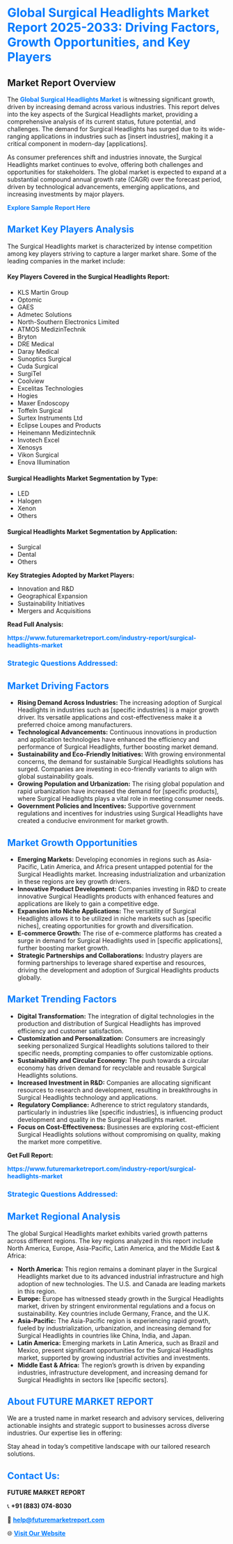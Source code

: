 <h1 style="color: #007BFF;">Global Surgical Headlights Market Report 2025-2033: Driving Factors, Growth Opportunities, and Key Players</h1>

<section id="overview">
<h2>Market Report Overview</h2>
<p>The <a href="https://www.futuremarketreport.com/industry-report/surgical-headlights-market" style="color: #007BFF; text-decoration: none;"><strong>Global Surgical Headlights Market</strong></a> is witnessing significant growth, driven by increasing demand across various industries. This report delves into the key aspects of the Surgical Headlights market, providing a comprehensive analysis of its current status, future potential, and challenges. The demand for Surgical Headlights has surged due to its wide-ranging applications in industries such as [insert industries], making it a critical component in modern-day [applications].</p>
<p>As consumer preferences shift and industries innovate, the Surgical Headlights market continues to evolve, offering both challenges and opportunities for stakeholders. The global market is expected to expand at a substantial compound annual growth rate (CAGR) over the forecast period, driven by technological advancements, emerging applications, and increasing investments by major players.</p>
</section>

<section id="overview">
<p><a href="https://www.futuremarketreport.com/request-sample/reportId=56530" style="color: #007BFF; text-decoration: none;"><strong>Explore Sample Report Here</strong></a></p>
</section>

<section id="key-players">
<h2 style="color: #007BFF;">Market Key Players Analysis</h2>
<p>The Surgical Headlights market is characterized by intense competition among key players striving to capture a larger market share. Some of the leading companies in the market include:</p>
<h4>Key Players Covered in the Surgical Headlights Report:</h4>
<ul><li>KLS Martin Group</li><li>Optomic</li><li>GAES</li><li>Admetec Solutions</li><li>North-Southern Electronics Limited</li><li>ATMOS MedizinTechnik</li><li>Bryton</li><li>DRE Medical</li><li>Daray Medical</li><li>Sunoptics Surgical</li><li>Cuda Surgical</li><li>SurgiTel</li><li>Coolview</li><li>Excelitas Technologies</li><li>Hogies</li><li>Maxer Endoscopy</li><li>Toffeln Surgical</li><li>Surtex Instruments Ltd</li><li>Eclipse Loupes and Products</li><li>Heinemann Medizintechnik</li><li>Invotech Excel</li><li>Xenosys</li><li>Vikon Surgical</li><li>Enova Illumination</li></ul>
<h4>Surgical Headlights Market Segmentation by Type:</h4>
<ul><li>LED</li><li>Halogen</li><li>Xenon</li><li>Others</li></ul>

<h4>Surgical Headlights Market Segmentation by Application:</h4>
<ul><li>Surgical</li><li>Dental</li><li>Others</li></ul>
<p><strong>Key Strategies Adopted by Market Players:</strong></p>
<ul>
<li>Innovation and R&D</li>
<li>Geographical Expansion</li>
<li>Sustainability Initiatives</li>
<li>Mergers and Acquisitions</li>
</ul>
</section>

<section>
<p><strong>Read Full Analysis: </strong></p><a href="https://www.futuremarketreport.com/industry-report/surgical-headlights-market" style="color: #007BFF; text-decoration: none;"><strong>https://www.futuremarketreport.com/industry-report/surgical-headlights-market</strong></a>
<h3 style="color: #007BFF;">Strategic Questions Addressed:</h3>
</section>

<section id="driving-factors">
<h2 style="color: #007BFF;">Market Driving Factors</h2>
<ul>
<li><strong>Rising Demand Across Industries:</strong> The increasing adoption of Surgical Headlights in industries such as [specific industries] is a major growth driver. Its versatile applications and cost-effectiveness make it a preferred choice among manufacturers.</li>
<li><strong>Technological Advancements:</strong> Continuous innovations in production and application technologies have enhanced the efficiency and performance of Surgical Headlights, further boosting market demand.</li>
<li><strong>Sustainability and Eco-Friendly Initiatives:</strong> With growing environmental concerns, the demand for sustainable Surgical Headlights solutions has surged. Companies are investing in eco-friendly variants to align with global sustainability goals.</li>
<li><strong>Growing Population and Urbanization:</strong> The rising global population and rapid urbanization have increased the demand for [specific products], where Surgical Headlights plays a vital role in meeting consumer needs.</li>
<li><strong>Government Policies and Incentives:</strong> Supportive government regulations and incentives for industries using Surgical Headlights have created a conducive environment for market growth.</li>
</ul>
</section>

<section id="growth-opportunities">
<h2 style="color: #007BFF;">Market Growth Opportunities</h2>
<ul>
<li><strong>Emerging Markets:</strong> Developing economies in regions such as Asia-Pacific, Latin America, and Africa present untapped potential for the Surgical Headlights market. Increasing industrialization and urbanization in these regions are key growth drivers.</li>
<li><strong>Innovative Product Development:</strong> Companies investing in R&D to create innovative Surgical Headlights products with enhanced features and applications are likely to gain a competitive edge.</li>
<li><strong>Expansion into Niche Applications:</strong> The versatility of Surgical Headlights allows it to be utilized in niche markets such as [specific niches], creating opportunities for growth and diversification.</li>
<li><strong>E-commerce Growth:</strong> The rise of e-commerce platforms has created a surge in demand for Surgical Headlights used in [specific applications], further boosting market growth.</li>
<li><strong>Strategic Partnerships and Collaborations:</strong> Industry players are forming partnerships to leverage shared expertise and resources, driving the development and adoption of Surgical Headlights products globally.</li>
</ul>
</section>

<section id="trending-factors">
<h2 style="color: #007BFF;">Market Trending Factors</h2>
<ul>
<li><strong>Digital Transformation:</strong> The integration of digital technologies in the production and distribution of Surgical Headlights has improved efficiency and customer satisfaction.</li>
<li><strong>Customization and Personalization:</strong> Consumers are increasingly seeking personalized Surgical Headlights solutions tailored to their specific needs, prompting companies to offer customizable options.</li>
<li><strong>Sustainability and Circular Economy:</strong> The push towards a circular economy has driven demand for recyclable and reusable Surgical Headlights solutions.</li>
<li><strong>Increased Investment in R&D:</strong> Companies are allocating significant resources to research and development, resulting in breakthroughs in Surgical Headlights technology and applications.</li>
<li><strong>Regulatory Compliance:</strong> Adherence to strict regulatory standards, particularly in industries like [specific industries], is influencing product development and quality in the Surgical Headlights market.</li>
<li><strong>Focus on Cost-Effectiveness:</strong> Businesses are exploring cost-efficient Surgical Headlights solutions without compromising on quality, making the market more competitive.</li>
</ul>
</section>

<section>
<p><strong>Get Full Report: </strong></p><a href="https://www.futuremarketreport.com/industry-report/surgical-headlights-market" style="color: #007BFF; text-decoration: none;"><strong>https://www.futuremarketreport.com/industry-report/surgical-headlights-market</strong></a>
<h3 style="color: #007BFF;">Strategic Questions Addressed:</h3>
</section>


<section id="regional-analysis">
<h2 style="color: #007BFF;">Market Regional Analysis</h2>
<p>The global Surgical Headlights market exhibits varied growth patterns across different regions. The key regions analyzed in this report include North America, Europe, Asia-Pacific, Latin America, and the Middle East & Africa:</p>
<ul>
<li><strong>North America:</strong> This region remains a dominant player in the Surgical Headlights market due to its advanced industrial infrastructure and high adoption of new technologies. The U.S. and Canada are leading markets in this region.</li>
<li><strong>Europe:</strong> Europe has witnessed steady growth in the Surgical Headlights market, driven by stringent environmental regulations and a focus on sustainability. Key countries include Germany, France, and the U.K.</li>
<li><strong>Asia-Pacific:</strong> The Asia-Pacific region is experiencing rapid growth, fueled by industrialization, urbanization, and increasing demand for Surgical Headlights in countries like China, India, and Japan.</li>
<li><strong>Latin America:</strong> Emerging markets in Latin America, such as Brazil and Mexico, present significant opportunities for the Surgical Headlights market, supported by growing industrial activities and investments.</li>
<li><strong>Middle East & Africa:</strong> The region’s growth is driven by expanding industries, infrastructure development, and increasing demand for Surgical Headlights in sectors like [specific sectors].</li>
</ul>
</section>

<footer>
<h2 style="color: #007BFF;">About FUTURE MARKET REPORT</h2>
<p>We are a trusted name in market research and advisory services, delivering actionable insights and strategic support to businesses across diverse industries. Our expertise lies in offering:</p>

<p>Stay ahead in today’s competitive landscape with our tailored research solutions.</p>

<h2 style="color: #007BFF;">Contact Us:</h2>
<p><strong>FUTURE MARKET REPORT</strong></p>
<p>📞 <strong>+91 (883) 074-8030</strong></p>
<p>📧 <strong><a href="mailto:help@futuremarketreport.com" style="color: #007BFF;">help@futuremarketreport.com</a></strong></p>
<p>🌐 <strong><a href="https://www.futuremarketreport.com/" style="color: #007BFF;">Visit Our Website</a></strong></p>
</footer>